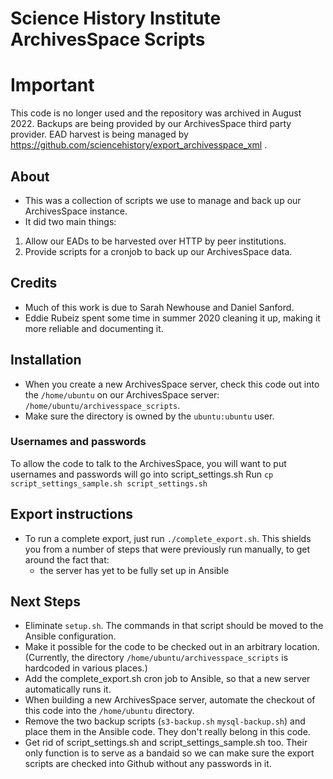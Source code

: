 # Science History Institute ArchivesSpace Scripts

# Important
This code is no longer used and the repository was archived in August 2022.
Backups are being provided by our ArchivesSpace third party provider.
EAD harvest is being managed by https://github.com/sciencehistory/export_archivesspace_xml .

## About 

* This was a collection of scripts we use to manage and back up our ArchivesSpace instance.
* It did two main things:
1. Allow our EADs to be harvested over HTTP by peer institutions.
2. Provide scripts for a cronjob to back up our ArchivesSpace data.

## Credits
* Much of this work is due to Sarah Newhouse and Daniel Sanford.
* Eddie Rubeiz spent some time in summer 2020 cleaning it up, making it more reliable and documenting it.

## Installation
* When you create a new ArchivesSpace server, check this code out into the `/home/ubuntu` on our ArchivesSpace server: `/home/ubuntu/archivesspace_scripts`.
* Make sure the directory is owned by the `ubuntu:ubuntu` user.

### Usernames and passwords
To allow the code to talk to the ArchivesSpace, you will want to put usernames and passwords will go into script_settings.sh
Run `cp script_settings_sample.sh script_settings.sh`

## Export instructions
* To run a complete export, just run `./complete_export.sh`. This shields you from a number of steps that were previously run manually, to get around the fact that:
    - the server has yet to be fully set up in Ansible

## Next Steps
- Eliminate `setup.sh`. The commands in that script should be moved to the Ansible configuration.
- Make it possible for the code to be checked out in an arbitrary location. (Currently, the directory `/home/ubuntu/archivesspace_scripts` is hardcoded in various places.)
- Add the complete_export.sh cron job to Ansible, so that a new server automatically runs it.
- When building a new ArchivesSpace server, automate the checkout of this code into the `/home/ubuntu` directory.
- Remove the two backup scripts (`s3-backup.sh` `mysql-backup.sh`) and place them in the Ansible code. They don't really belong in this code.
- Get rid of script_settings.sh and script_settings_sample.sh too. Their only function is to serve as a bandaid so we can make sure the export scripts are checked into Github without any passwords in it.
